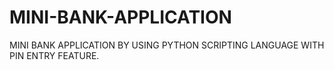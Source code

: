 # MINI-BANK-APPLICATION
MINI BANK APPLICATION BY USING PYTHON SCRIPTING LANGUAGE WITH PIN ENTRY FEATURE.
